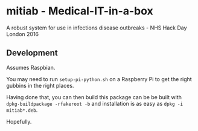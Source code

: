 # mitiab - Medical-IT-in-a-box
A robust system for use in infections disease outbreaks - NHS Hack Day London 2016

## Development

Assumes Raspbian.

You may need to run `setup-pi-python.sh` on a Raspberry Pi to get the right gubbins in the right places.

Having done that, you can then build this package can be be built with `dpkg-buildpackage -rfakeroot -b` and installation is as easy as `dpkg -i mitiab*.deb`.

Hopefully.